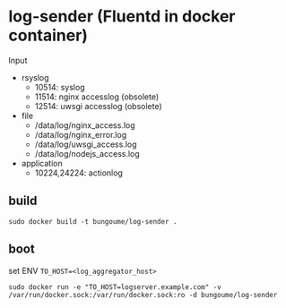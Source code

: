 # log-sender (Fluentd in docker container)

Input

* rsyslog
  * 10514: syslog
  * 11514: nginx accesslog (obsolete)
  * 12514: uwsgi accesslog (obsolete)
* file
  * /data/log/nginx_access.log
  * /data/log/nginx_error.log
  * /data/log/uwsgi_access.log
  * /data/log/nodejs_access.log
* application
  * 10224,24224: actionlog

## build

```
sudo docker build -t bungoume/log-sender .
```

## boot

set ENV `TO_HOST=<log_aggregator_host>`

```
sudo docker run -e "TO_HOST=logserver.example.com" -v /var/run/docker.sock:/var/run/docker.sock:ro -d bungoume/log-sender
```
